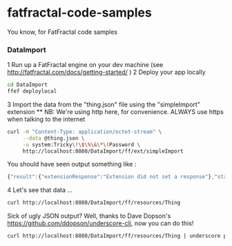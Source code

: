 fatfractal-code-samples
=======================
You know, for FatFractal code samples

### DataImport
1 Run up a FatFractal engine on your dev machine (see http://fatfractal.com/docs/getting-started/ )
2 Deploy your app locally
```Bash
cd DataImport
ffef deploylocal
```
3 Import the data from the "thing.json" file using the "simpleImport" extension
** NB: We're using http here, for convenience. ALWAYS use https when talking to the internet
```Bash
curl -H "Content-Type: application/octet-stream" \
     --data @thing.json \
     -u system:Tricky\!\$\%\&\*\(Password \
     http://localhost:8080/DataImport/ff/ext/simpleImport
```
You should have seen output something like :
```javascript
{"result":{"extensionResponse":"Extension did not set a response"},"statusMessage":"Created 5 objects"}
```
4 Let's see that data ...
```bash
curl http://localhost:8080/DataImport/ff/resources/Thing 
```
Sick of ugly JSON output? Well, thanks to Dave Dopson's https://github.com/ddopson/underscore-cli, now you can do this!
```bash
curl http://localhost:8080/DataImport/ff/resources/Thing | underscore print --outfmt pretty
```
